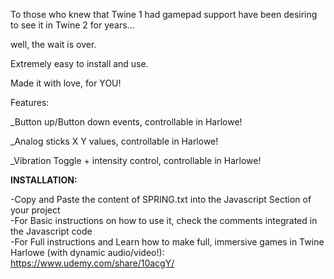 To those who knew that Twine 1 had gamepad support have been desiring to see it in Twine 2 for years...

well, the wait is over.

Extremely easy to install and use. 

Made it with love, for YOU!

Features:

_Button up/Button down events, controllable in Harlowe!

_Analog sticks X Y values, controllable in Harlowe!

_Vibration Toggle + intensity control, controllable in Harlowe!


**INSTALLATION:**

-Copy and Paste the content of SPRING.txt into the Javascript Section of your project
<br>
-For Basic instructions on how to use it, check the comments integrated in the Javascript code
<br>
-For Full instructions and Learn how to make full, immersive games in Twine Harlowe (with dynamic audio/video!): https://www.udemy.com/share/10acgY/
